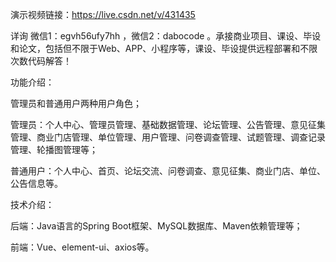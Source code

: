 演示视频链接：https://live.csdn.net/v/431435

详询 微信1：egvh56ufy7hh ，微信2：dabocode 。承接商业项目、课设、毕设和论文，包括但不限于Web、APP、小程序等，课设、毕设提供远程部署和不限次数代码解答！

功能介绍：

管理员和普通用户两种用户角色；

管理员：个人中心、管理员管理、基础数据管理、论坛管理、公告管理、意见征集管理、商业门店管理、单位管理、用户管理、问卷调查管理、试题管理、调查记录管理、轮播图管理等；

普通用户：个人中心、首页、论坛交流、问卷调查、意见征集、商业门店、单位、公告信息等。

技术介绍：

后端：Java语言的Spring Boot框架、MySQL数据库、Maven依赖管理等；

前端：Vue、element-ui、axios等。
